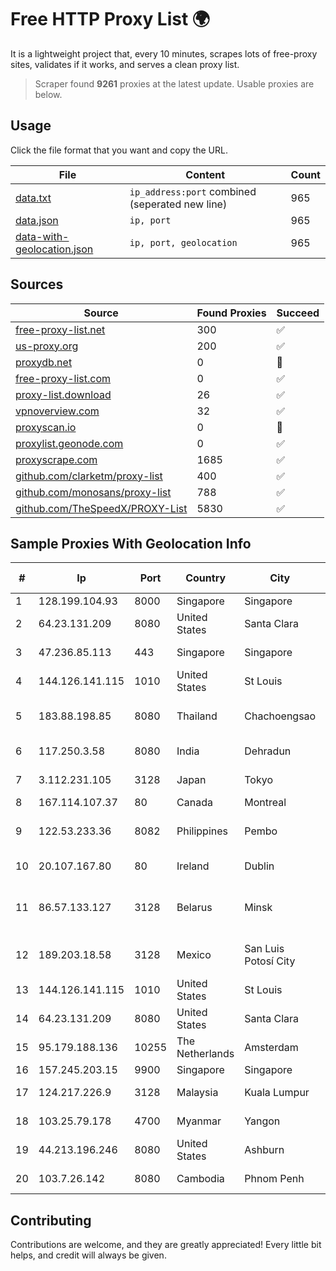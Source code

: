 
# Free HTTP Proxy List 🌍

It is a lightweight project that, every 10 minutes, scrapes lots of free-proxy sites, validates if it works, and serves a clean proxy list.


> Scraper found **9261** proxies at the latest update. Usable proxies are below.

## Usage

Click the file format that you want and copy the URL.


|File|Content|Count|
|----|-------|-----|
|[data.txt](https://raw.githubusercontent.com/themiralay/Proxy-List-World/master/data.txt)|`ip_address:port` combined (seperated new line)|965|
|[data.json](https://raw.githubusercontent.com/themiralay/Proxy-List-World/master/data.json)|`ip, port`|965|
|[data-with-geolocation.json](https://raw.githubusercontent.com/themiralay/Proxy-List-World/master/data-with-geolocation.json)|`ip, port, geolocation`|965|

## Sources

|Source|Found Proxies|Succeed|
|------|-------------|-------|
|[free-proxy-list.net](https://free-proxy-list.net)|300|✅|
|[us-proxy.org](https://www.us-proxy.org)|200|✅|
|[proxydb.net](http://proxydb.net)|0|🚫|
|[free-proxy-list.com](https://free-proxy-list.com/?page=&port=&type%5B%5D=http&type%5B%5D=https&up_time=0&search=Search)|0|✅|
|[proxy-list.download](https://www.proxy-list.download/HTTP)|26|✅|
|[vpnoverview.com](https://vpnoverview.com/privacy/anonymous-browsing/free-proxy-servers)|32|✅|
|[proxyscan.io](https://www.proxyscan.io)|0|🚫|
|[proxylist.geonode.com](https://proxylist.geonode.com/api/proxy-list?limit=300&page=1&sort_by=lastChecked&sort_type=desc&protocols=http,https)|0|✅|
|[proxyscrape.com](https://api.proxyscrape.com/v2/?request=displayproxies&protocol=http&timeout=10000&country=all&ssl=all&anonymity=all)|1685|✅|
|[github.com/clarketm/proxy-list](https://raw.githubusercontent.com/clarketm/proxy-list/master/proxy-list-raw.txt)|400|✅|
|[github.com/monosans/proxy-list](https://raw.githubusercontent.com/monosans/proxy-list/main/proxies/http.txt)|788|✅|
|[github.com/TheSpeedX/PROXY-List](https://raw.githubusercontent.com/TheSpeedX/PROXY-List/master/http.txt)|5830|✅|


## Sample Proxies With Geolocation Info

|#|Ip|Port|Country|City|Internet Service Provider|
|-|--|----|-------|----|-------------------------|
|1|128.199.104.93|8000|Singapore|Singapore|DigitalOcean, LLC|
|2|64.23.131.209|8080|United States|Santa Clara|DigitalOcean, LLC|
|3|47.236.85.113|443|Singapore|Singapore|Alibaba (US) Technology Co., Ltd.|
|4|144.126.141.115|1010|United States|St Louis|Nubes, LLC|
|5|183.88.198.85|8080|Thailand|Chachoengsao|Triple T Broadband Public Company Limited|
|6|117.250.3.58|8080|India|Dehradun|Bharat Sanchar Nigam Ltd|
|7|3.112.231.105|3128|Japan|Tokyo|Amazon Technologies Inc.|
|8|167.114.107.37|80|Canada|Montreal|OVH SAS|
|9|122.53.233.36|8082|Philippines|Pembo|Philippine Long Distance Telephone Co.|
|10|20.107.167.80|80|Ireland|Dublin|Microsoft Corporation|
|11|86.57.133.127|3128|Belarus|Minsk|Republican Unitary Telecommunication Enterprise Beltelecom|
|12|189.203.18.58|3128|Mexico|San Luis Potosí City|Total Play Telecomunicaciones SA De CV|
|13|144.126.141.115|1010|United States|St Louis|Nubes, LLC|
|14|64.23.131.209|8080|United States|Santa Clara|DigitalOcean, LLC|
|15|95.179.188.136|10255|The Netherlands|Amsterdam|The Constant Company, LLC|
|16|157.245.203.15|9900|Singapore|Singapore|DigitalOcean, LLC|
|17|124.217.226.9|3128|Malaysia|Kuala Lumpur|Shinjiru Technology Sdn Bhd|
|18|103.25.79.178|4700|Myanmar|Yangon|Global Technology Co|
|19|44.213.196.246|8080|United States|Ashburn|Amazon.com|
|20|103.7.26.142|8080|Cambodia|Phnom Penh|NTT (Thailand) Limited|



## Contributing

Contributions are welcome, and they are greatly appreciated! Every
little bit helps, and credit will always be given.


